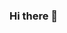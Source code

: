 ### Hi there 👋

<!--
**ChongHokKan/ChongHokKan** is a ✨ _special_ ✨ repository because its `README.md` (this file) appears on your GitHub profile.

Here are some ideas to get you started:

- 🌱 I’m currently learning Github
- 📫 How to reach me: by email (59055)
- ⚡ Fun fact: NA
-->
